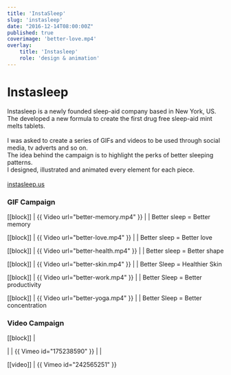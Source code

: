 ```yaml
---
title: 'InstaSleep'
slug: 'instasleep'
date: "2016-12-14T08:00:00Z"
published: true
coverimage: 'better-love.mp4'
overlay:
    title: 'Instasleep'
    role: 'design & animation'
---
```


# Instasleep

<p class="work-description">
Instasleep is a newly founded sleep-aid company based in New York, US.<br>
The developed a new formula to create the first drug free sleep-aid mint melts tablets.<br>
<br>
I was asked to create a series of GIFs and videos to be used through social media, tv adverts and so on.<br>
The idea behind the campaign is to highlight the perks of better sleeping patterns.<br>
I designed, illustrated and animated every element for each piece.<br>
<br>
<a href="https://instasleep.us">instasleep.us</a>
</p>

### GIF Campaign

[[block]]
| {{ Video url="better-memory.mp4" }}
|
| Better sleep = Better memory

[[block]]
| {{ Video url="better-love.mp4" }}
|
| Better sleep = Better love

[[block]]
| {{ Video url="better-health.mp4" }}
|
| Better sleep = Better shape

[[block]]
| {{ Video url="better-skin.mp4" }}
|
| Better Sleep = Healthier Skin

[[block]]
| {{ Video url="better-work.mp4" }}
|
| Better Sleep = Better productivity

[[block]]
| {{ Video url="better-yoga.mp4" }}
|
| Better Sleep = Better concentration

### Video Campaign

[[block]]
| <div class="video-square-wrapper"><div class="video-square">
|
| {{ Vimeo id="175238590" }}
|
|</div></div>

[[video]]
| {{ Vimeo id="242565251" }}
